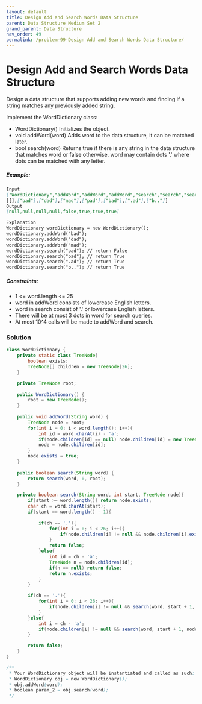 ```yaml
---
layout: default
title: Design Add and Search Words Data Structure
parent: Data Structure Medium Set 2
grand_parent: Data Structure
nav_order: 49
permalink: /problem-99-Design Add and Search Words Data Structure/
---
```

# Design Add and Search Words Data Structure
Design a data structure that supports adding new words and finding if a string matches any previously added string.

Implement the WordDictionary class:

* WordDictionary() Initializes the object.
* void addWord(word) Adds word to the data structure, it can be matched later.
* bool search(word) Returns true if there is any string in the data structure that matches word or false otherwise. word may contain dots '.' where dots can be matched with any letter.

##### Example:
```markdown
Input
["WordDictionary","addWord","addWord","addWord","search","search","search","search"]
[[],["bad"],["dad"],["mad"],["pad"],["bad"],[".ad"],["b.."]]
Output
[null,null,null,null,false,true,true,true]

Explanation
WordDictionary wordDictionary = new WordDictionary();
wordDictionary.addWord("bad");
wordDictionary.addWord("dad");
wordDictionary.addWord("mad");
wordDictionary.search("pad"); // return False
wordDictionary.search("bad"); // return True
wordDictionary.search(".ad"); // return True
wordDictionary.search("b.."); // return True
```
##### Constraints:
* 1 <= word.length <= 25
* word in addWord consists of lowercase English letters.
* word in search consist of '.' or lowercase English letters.
* There will be at most 3 dots in word for search queries.
* At most 10^4 calls will be made to addWord and search.

### Solution
```java
class WordDictionary {
    private static class TreeNode{
        boolean exists;
        TreeNode[] children = new TreeNode[26];
    }

    private TreeNode root;
   
    public WordDictionary() {
        root = new TreeNode();    
    }
    
    public void addWord(String word) {
        TreeNode node = root;
        for(int i = 0; i < word.length(); i++){
            int id = word.charAt(i) - 'a';
            if(node.children[id] == null) node.children[id] = new TreeNode();
            node = node.children[id];
        }
        node.exists = true;
    }
    
    public boolean search(String word) {
        return search(word, 0, root);
    }

    private boolean search(String word, int start, TreeNode node){
        if(start >= word.length()) return node.exists;
        char ch = word.charAt(start);
        if(start == word.length() - 1){
            
            if(ch == '.'){
                for(int i = 0; i < 26; i++){
                    if(node.children[i] != null && node.children[i].exists) return true;
                }
                return false;
            }else{
                int id = ch - 'a';
                TreeNode n = node.children[id];
                if(n == null) return false;
                return n.exists;
            }
        }

        if(ch == '.'){
            for(int i = 0; i < 26; i++){
                if(node.children[i] != null && search(word, start + 1, node.children[i])) return true;
            }
        }else{
            int i = ch - 'a';
            if(node.children[i] != null && search(word, start + 1, node.children[i])) return true;
        }

        return false;
    }
}

/**
 * Your WordDictionary object will be instantiated and called as such:
 * WordDictionary obj = new WordDictionary();
 * obj.addWord(word);
 * boolean param_2 = obj.search(word);
 */
```